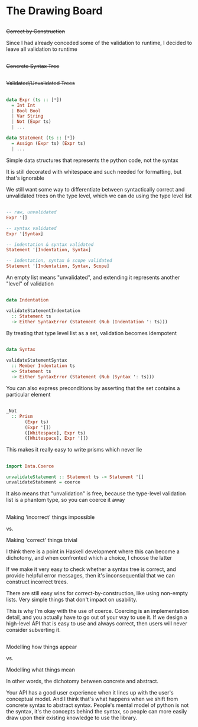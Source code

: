 # The Drawing Board

##

~~Correct by Construction~~

<div class="notes">
Since I had already conceded some of the validation to runtime, I decided
to leave all validation to runtime
</div>

##

~~Concrete Syntax Tree~~

##

~~Validated/Unvalidated Trees~~

##

```haskell
data Expr (ts :: [*])
  = Int Int
  | Bool Bool
  | Var String
  | Not (Expr ts)
  | ...

data Statement (ts :: [*])
  = Assign (Expr ts) (Expr ts)
  | ...
```

<div class="notes">
Simple data structures that represents the python code, not the syntax

It is still decorated with whitespace and such needed for formatting, but that's ignorable

We still want some way to differentiate between syntactically correct and
unvalidated trees on the type level, which we can do using the type level
list
</div>

##

```haskell
-- raw, unvalidated
Expr '[]

-- syntax validated
Expr '[Syntax]

-- indentation & syntax validated
Statement '[Indentation, Syntax]

-- indentation, syntax & scope validated
Statement '[Indentation, Syntax, Scope] 
```

<div class="notes">
An empty list means "unvalidated", and extending it represents another "level"
of validation
</div>

##

```haskell
data Indentation

validateStatementIndentation
  :: Statement ts
  -> Either SyntaxError (Statement (Nub (Indentation ': ts)))
```

<div class="notes">
By treating that type level list as a set, validation becomes idempotent
</div>

##

```haskell
data Syntax

validateStatementSyntax
  :: Member Indentation ts
  => Statement ts
  -> Either SyntaxError (Statement (Nub (Syntax ': ts)))
```

<div class="notes">
You can also express preconditions by asserting that the set contains a
particular element
</div>

##

```haskell
_Not
  :: Prism
       (Expr ts)
       (Expr '[])
       ([Whitespace], Expr ts)
       ([Whitespace], Expr '[])
```

<div class="notes">
This makes it really easy to write prisms which never lie
</div>

##

```haskell
import Data.Coerce

unvalidateStatement :: Statement ts -> Statement '[]
unvalidateStatement = coerce
```

<div class="notes">
It also means that "unvalidation" is free, because the type-level validation list is a
phantom type, so you can coerce it away
</div>

##

Making 'incorrect' things impossible

vs.

Making 'correct' things trivial

<div class="notes">
I think there is a point in Haskell development where this can become a dichotomy,
and when confronted which a choice, I choose the latter

If we make it very easy to check whether a syntax tree is correct, and provide helpful
error messages, then it's inconsequential that we can construct incorrect trees.

There are still easy wins for correct-by-construction, like using non-empty lists.
Very simple things that don't impact on usability.

This is why I'm okay with the use of coerce. Coercing is an implementation detail,
and you actually have to go out of your way to use it. If we design a high-level API that
is easy to use and always correct, then users will never consider subverting it.
</div>

##

Modelling how things appear

vs.

Modelling what things mean

<div class="notes">
In other words, the dichotomy between concrete and abstract.

Your API has a good user experience when it lines up with the user's conceptual model. And
I think that's what happens when we shift from concrete syntax to abstract syntax. People's
mental model of python is not the syntax, it's the concepts behind the syntax, so people
can more easily draw upon their existing knowledge to use the library.
</div>

